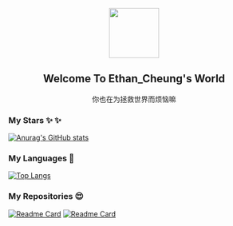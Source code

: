 <p align="center">
  <img src="https://i.postimg.cc/Znt1jWYF/user.jpg" style="width:100px;" />
</p>


<h2 align="center">Welcome To Ethan_Cheung's World</h2>

<p align="center">你也在为拯救世界而烦恼嘛</p>

### My Stars  :sparkles: :sparkles:
[![Anurag's GitHub stats](https://github-readme-stats.vercel.app/api?username=PoliZyh)](https://github.com/anuraghazra/github-readme-stats)

### My Languages :heartbeat:
[![Top Langs](https://github-readme-stats.vercel.app/api/top-langs/?username=PoliZyh&layout=compact)](https://github.com/anuraghazra/github-readme-stats)

### My Repositories :heart_eyes:
[![Readme Card](https://github-readme-stats.vercel.app/api/pin/?username=PoliZyh&repo=rules-nest)](https://github.com/anuraghazra/github-readme-stats)
[![Readme Card](https://github-readme-stats.vercel.app/api/pin/?username=PoliZyh&repo=LowCode)](https://github.com/anuraghazra/github-readme-stats)


